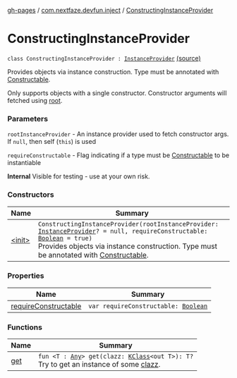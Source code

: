 [gh-pages](../../index.md) / [com.nextfaze.devfun.inject](../index.md) / [ConstructingInstanceProvider](.)

# ConstructingInstanceProvider

`class ConstructingInstanceProvider : `[`InstanceProvider`](../-instance-provider/index.md) [(source)](https://github.com/NextFaze/dev-fun/tree/master/devfun/src/main/java/com/nextfaze/devfun/inject/InstanceProviders.kt#L95)

Provides objects via instance construction. Type must be annotated with [Constructable](../-constructable/index.md).

Only supports objects with a single constructor. Constructor arguments will fetched using [root](#).

### Parameters

`rootInstanceProvider` - An instance provider used to fetch constructor args. If `null`,  then self (`this`) is used

`requireConstructable` - Flag indicating if a type must be [Constructable](../-constructable/index.md) to be instantiable

**Internal**
Visible for testing - use at your own risk.

### Constructors

| Name | Summary |
|---|---|
| [&lt;init&gt;](-init-.md) | `ConstructingInstanceProvider(rootInstanceProvider: `[`InstanceProvider`](../-instance-provider/index.md)`? = null, requireConstructable: `[`Boolean`](https://kotlinlang.org/api/latest/jvm/stdlib/kotlin/-boolean/index.html)` = true)`<br>Provides objects via instance construction. Type must be annotated with [Constructable](../-constructable/index.md). |

### Properties

| Name | Summary |
|---|---|
| [requireConstructable](require-constructable.md) | `var requireConstructable: `[`Boolean`](https://kotlinlang.org/api/latest/jvm/stdlib/kotlin/-boolean/index.html) |

### Functions

| Name | Summary |
|---|---|
| [get](get.md) | `fun <T : `[`Any`](https://kotlinlang.org/api/latest/jvm/stdlib/kotlin/-any/index.html)`> get(clazz: `[`KClass`](https://kotlinlang.org/api/latest/jvm/stdlib/kotlin.reflect/-k-class/index.html)`<out T>): T?`<br>Try to get an instance of some [clazz](get.md#com.nextfaze.devfun.inject.ConstructingInstanceProvider$get(kotlin.reflect.KClass((com.nextfaze.devfun.inject.ConstructingInstanceProvider.get.T)))/clazz). |
